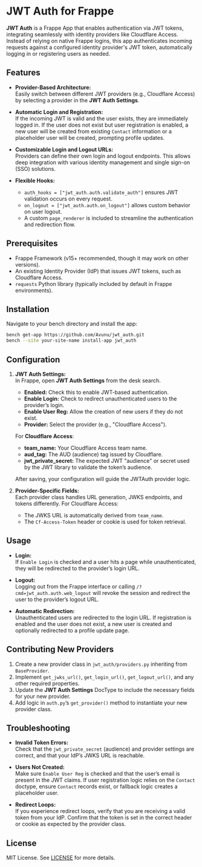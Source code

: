 # JWT Auth for Frappe

**JWT Auth** is a Frappe App that enables authentication via JWT tokens, integrating seamlessly with identity providers like Cloudflare Access. Instead of relying on native Frappe logins, this app authenticates incoming requests against a configured identity provider's JWT token, automatically logging in or registering users as needed.

## Features

- **Provider-Based Architecture:**  
  Easily switch between different JWT providers (e.g., Cloudflare Access) by selecting a provider in the **JWT Auth Settings**.
  
- **Automatic Login and Registration:**  
  If the incoming JWT is valid and the user exists, they are immediately logged in. If the user does not exist but user registration is enabled, a new user will be created from existing `Contact` information or a placeholder user will be created, prompting profile updates.
  
- **Customizable Login and Logout URLs:**  
  Providers can define their own login and logout endpoints. This allows deep integration with various identity management and single sign-on (SSO) solutions.
  
- **Flexible Hooks:**  
  - `auth_hooks = ["jwt_auth.auth.validate_auth"]` ensures JWT validation occurs on every request.
  - `on_logout = ["jwt_auth.auth.on_logout"]` allows custom behavior on user logout.
  - A custom `page_renderer` is included to streamline the authentication and redirection flow.

## Prerequisites

- Frappe Framework (v15+ recommended, though it may work on other versions).
- An existing Identity Provider (IdP) that issues JWT tokens, such as Cloudflare Access.
- `requests` Python library (typically included by default in Frappe environments).
  
## Installation

Navigate to your bench directory and install the app:
```bash
bench get-app https://github.com/Avunu/jwt_auth.git
bench --site your-site-name install-app jwt_auth
```

## Configuration

1. **JWT Auth Settings:**  
   In Frappe, open **JWT Auth Settings** from the desk search.  
   
   - **Enabled:** Check this to enable JWT-based authentication.
   - **Enable Login:** Check to redirect unauthenticated users to the provider’s login.
   - **Enable User Reg:** Allow the creation of new users if they do not exist.
   - **Provider:** Select the provider (e.g., "Cloudflare Access").
   
   For **Cloudflare Access**:
   - **team_name:** Your Cloudflare Access team name.
   - **aud_tag:** The AUD (audience) tag issued by Cloudflare.
   - **jwt_private_secret:** The expected JWT "audience" or secret used by the JWT library to validate the token’s audience.
   
   After saving, your configuration will guide the JWTAuth provider logic.

2. **Provider-Specific Fields:**  
   Each provider class handles URL generation, JWKS endpoints, and tokens differently. For Cloudflare Access:
   - The JWKS URL is automatically derived from `team_name`.
   - The `Cf-Access-Token` header or cookie is used for token retrieval.

## Usage

- **Login:**  
  If `Enable Login` is checked and a user hits a page while unauthenticated, they will be redirected to the provider’s login URL.

- **Logout:**  
  Logging out from the Frappe interface or calling `/?cmd=jwt_auth.auth.web_logout` will revoke the session and redirect the user to the provider’s logout URL.

- **Automatic Redirection:**  
  Unauthenticated users are redirected to the login URL. If registration is enabled and the user does not exist, a new user is created and optionally redirected to a profile update page.

## Contributing New Providers

1. Create a new provider class in `jwt_auth/providers.py` inheriting from `BaseProvider`.
2. Implement `get_jwks_url()`, `get_login_url()`, `get_logout_url()`, and any other required properties.
3. Update the **JWT Auth Settings** DocType to include the necessary fields for your new provider.
4. Add logic in `auth.py`’s `get_provider()` method to instantiate your new provider class.

## Troubleshooting

- **Invalid Token Errors:**  
  Check that the `jwt_private_secret` (audience) and provider settings are correct, and that your IdP’s JWKS URL is reachable.

- **Users Not Created:**  
  Make sure `Enable User Reg` is checked and that the user’s email is present in the JWT claims. If user registration logic relies on the `Contact` doctype, ensure `Contact` records exist, or fallback logic creates a placeholder user.

- **Redirect Loops:**  
  If you experience redirect loops, verify that you are receiving a valid token from your IdP. Confirm that the token is set in the correct header or cookie as expected by the provider class.

## License

MIT License. See [LICENSE](./LICENSE) for more details.